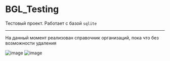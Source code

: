 # BGL_Testing
Тестовый проект. Работает с базой `sqlite`

---
На данный момент реализован справочник организаций, пока что без возможности удаления

![image](https://user-images.githubusercontent.com/15889414/214473031-a605560a-cc9b-4fe6-bd0c-0f53e16cd11b.png)
![image](https://user-images.githubusercontent.com/15889414/214473350-bf71d2d0-3fb5-4173-aee5-aa17d802bea6.png)


